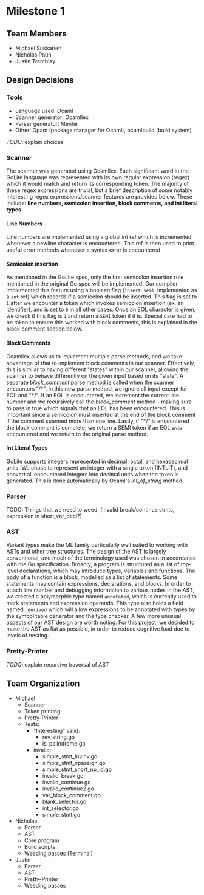 # Milestone 1

## Team Members

* Michael Sukkarieh
* Nicholas Paun
* Justin Tremblay

## Design Decisions

### Tools

* Language used: Ocaml
* Scanner generator: Ocamllex
* Parser generator: Menhir
* Other: Opam (package manager for Ocaml), ocamlbuild (build system)

*TODO*: explain choices

### Scanner
The scanner was generated using Ocamllex. Each significant word in the GoLite language was represented with its own regular expression (regex) which it would match and return its corresponding token. The majority of these regex expressions are trivial, but a brief description of some notably interesting regex expressions/scanner features are provided below. These include: **line numbers, semicolon insertion, block comments, and int literal types**.
#### Line Numbers
Line numbers are implemented using a global int ref which is incremented whenever a newline character is encountered. This ref is then used to print useful error methods whenever a syntax error is encountered.
#### Semicolon insertion
As mentioned in the GoLite spec, only the first semicolon insertion rule mentioned in the original Go spec will be implemented. Our compiler implemented this feature using a boolean flag (`insert_semi`, implemented as a `int` ref) which records if a semicolon should be inserted. This flag is set to `1` after we encounter a token which invokes semicolon insertion (ex. an identifier), and is set to `0` in all other cases. Once an EOL character is given, we check if this flag is `1` and return a `SEMI` token if it is. Special care had to be taken to ensure this worked with block comments, this is explained in the block comment section below.
#### Block Comments
Ocamllex allows us to implement multiple parse methods, and we take advantage of that to implement block comments in our scanner. Effectively, this is similar to having different "states" within our scanner, allowing the scanner to behave differently on the given input based on its "state". A separate *block_comment* parse method is called when the scanner encounters "/\*". In this new parse method, we ignore all input except for EOL and "\*/". If an EOL is encountered, we increment the current line number and we recursively call the *block_comment* method - making sure to pass in true which signals that an EOL has been encountered. This is important since a semicolon must inserted at the end of the block comment if the comment spanned more than one line. Lastly, if "\*/" is encountered the block comment is complete; we return a SEMI token if an EOL was encountered and we return to the original parse method.
#### Int Literal Types
GoLite supports integers represented in decimal, octal, and hexadecimal units. We chose to represent an integer with a single token (INTLIT), and convert all encountered integers into decimal units when the token is generated. This is done automatically by Ocaml's *int_of_string* method. 

### Parser

TODO: Things that we need to weed: (invalid break/continue stmts, expression in short_var_decl?)

### AST

Variant types make the ML family particularly well suited to working with ASTs and other tree structures. The design of the AST is largely conventional, and much of the terminology used was chosen in accordance with the Go specification. Broadly, a program is structured as a list of top-level declarations, which may introduce types, variables and functions. The body of a function is a block, modelled as a list of statements. Some statements may contain expressions, declarations, and blocks. In order to attach line number and debugging information to various nodes in the AST, we created a polymorphic type named `annotated`, which is currently used to mark statements and expression operands. This type also holds a field named `_derived` which will allow expressions to be annotated with types by the symbol table generator and the type checker. 
A few more unusual aspects of our AST design are worth noting. For this project, we decided to make the AST as flat as possible, in order to reduce cognitive load due to levels of nesting. 
 
### Pretty-Printer

*TODO*: explain recursive traversal of AST

## Team Organization

* Michael
    * Scanner
    * Token printing
    * Pretty-Printer
    * Tests:
        * "Interesting" valid:
            * rev_string.go
            * is_palindrome.go
        * invalid:
            * simple_stmt_invinv.go
            * simple_stmt_opassign.go
            * simple_stmt_short_no_id.go
            * invalid_break.go
            * invalid_continue.go
            * invalid_continue2.go
            * var_block_comment.go
            * blank_selector.go
            * int_selector.go
            * simple_stmt.go
* Nicholas
    * Parser
    * AST
    * Core program
    * Build scripts
    * Weeding passes (Terminal)
* Justin
    * Parser
    * AST
    * Pretty-Printer
    * Weeding passes
